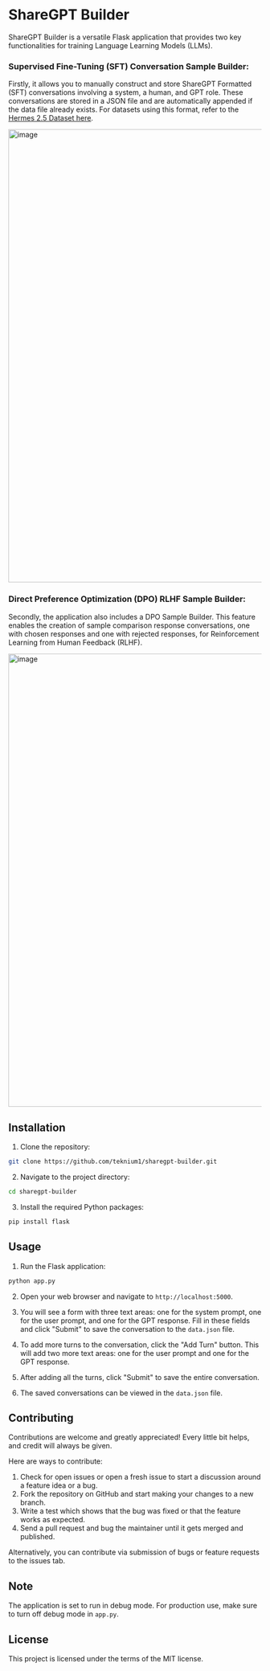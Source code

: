 # ShareGPT Builder

ShareGPT Builder is a versatile Flask application that provides two key functionalities for training Language Learning Models (LLMs). 

### Supervised Fine-Tuning (SFT) Conversation Sample Builder:
Firstly, it allows you to manually construct and store ShareGPT Formatted (SFT) conversations involving a system, a human, and GPT role. These conversations are stored in a JSON file and are automatically appended if the data file already exists. For datasets using this format, refer to the [Hermes 2.5 Dataset here](https://huggingface.co/datasets/teknium/OpenHermes-2.5).

<img width="902" alt="image" src="https://github.com/teknium1/ShareGPT-Builder/assets/127238744/a83f02ca-3832-45d3-b3f4-9fdfc748aebc">

### Direct Preference Optimization (DPO) RLHF Sample Builder:
Secondly, the application also includes a DPO Sample Builder. This feature enables the creation of sample comparison response conversations, one with chosen responses and one with rejected responses, for Reinforcement Learning from Human Feedback (RLHF).

<img width="902" alt="image" src="https://github.com/teknium1/ShareGPT-Builder/assets/127238744/2be164ae-17cd-4e10-ae72-0f6aba9a5436">

## Installation

1. Clone the repository:
```bash
git clone https://github.com/teknium1/sharegpt-builder.git
```  

2. Navigate to the project directory:
```bash
cd sharegpt-builder
```  

3. Install the required Python packages:
```bash
pip install flask
```  

## Usage

1. Run the Flask application:
```bash
python app.py
```  


2. Open your web browser and navigate to `http://localhost:5000`.

3. You will see a form with three text areas: one for the system prompt, one for the user prompt, and one for the GPT response. Fill in these fields and click "Submit" to save the conversation to the `data.json` file.

4. To add more turns to the conversation, click the "Add Turn" button. This will add two more text areas: one for the user prompt and one for the GPT response.

5. After adding all the turns, click "Submit" to save the entire conversation.

6. The saved conversations can be viewed in the `data.json` file.

## Contributing

Contributions are welcome and greatly appreciated! Every little bit helps, and credit will always be given.

Here are ways to contribute:

1. Check for open issues or open a fresh issue to start a discussion around a feature idea or a bug.
2. Fork the repository on GitHub and start making your changes to a new branch.
3. Write a test which shows that the bug was fixed or that the feature works as expected.
4. Send a pull request and bug the maintainer until it gets merged and published.

Alternatively, you can contribute via submission of bugs or feature requests to the issues tab.

## Note

The application is set to run in debug mode. For production use, make sure to turn off debug mode in `app.py`.

## License

This project is licensed under the terms of the MIT license.

